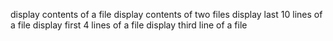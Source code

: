display contents of a file
display contents of two files
display last 10 lines of a file
display first 4 lines of a file
display third line of a file
